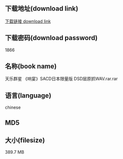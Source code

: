 ## 下载地址(download link)
[下载链接 download link](https://voluble-croquembouche-d321dc.netlify.app/?s=%E5%A4%A9%E4%B9%90%E7%BE%A4%E6%98%9F+%E3%80%8A%E5%93%8D%E5%AE%B4%E3%80%8BSACD%E6%97%A5%E6%9C%AC%E9%99%90%E9%87%8F%E7%89%88+DSD%E5%B1%82%E5%8E%9F%E6%8A%93WAV.rar)

## 下载密码(download password)
1866

## 名称(book name)
天乐群星 《响宴》SACD日本限量版 DSD层原抓WAV.rar.rar

## 语言(language)
chinese

## MD5


## 大小(filesize)
389.7 MB
